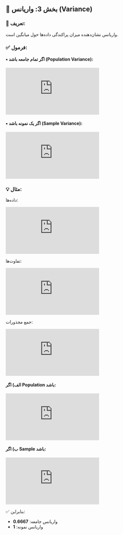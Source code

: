 

## 🔹 بخش 3: **واریانس (Variance)**

### 📌 تعریف:
واریانس نشان‌دهنده میزان پراکندگی داده‌ها حول میانگین است.

### ✅ فرمول:

#### ▪ اگر تمام جامعه باشد (Population Variance):


![Math Formula](<https://latex.codecogs.com/svg.latex?%5Csigma%5E2%20%3D%20%5Cfrac%7B1%7D%7BN%7D%20%5Csum_%7Bn%3D1%7D%5E%7BN%7D%28x%5Bn%5D%20-%20%5Cbar%7Bx%7D%29%5E2>)


#### ▪ اگر یک نمونه باشد (Sample Variance):


![Math Formula](<https://latex.codecogs.com/svg.latex?s%5E2%20%3D%20%5Cfrac%7B1%7D%7BN-1%7D%20%5Csum_%7Bn%3D1%7D%5E%7BN%7D%28x%5Bn%5D%20-%20%5Cbar%7Bx%7D%29%5E2>)


### 💡 مثال:

داده‌ها:


![Math Formula](<https://latex.codecogs.com/svg.latex?x%20%3D%20%5B7%2C%206%2C%205%5D%2C%20%5Cquad%20%5Cbar%7Bx%7D%20%3D%206>)


تفاوت‌ها:


![Math Formula](<https://latex.codecogs.com/svg.latex?%287%20-%206%29%5E2%20%3D%201%2C%20%5Cquad%20%286%20-%206%29%5E2%20%3D%200%2C%20%5Cquad%20%285%20-%206%29%5E2%20%3D%201>)


جمع مجذورات:


![Math Formula](<https://latex.codecogs.com/svg.latex?1%20%2B%200%20%2B%201%20%3D%202>)


#### الف) اگر Population باشد:


![Math Formula](<https://latex.codecogs.com/svg.latex?%5Csigma%5E2%20%3D%20%5Cfrac%7B2%7D%7B3%7D%20%5Capprox%200.6667>)


#### ب) اگر Sample باشد:


![Math Formula](<https://latex.codecogs.com/svg.latex?s%5E2%20%3D%20%5Cfrac%7B2%7D%7B2%7D%20%3D%201>)


✅ بنابراین:
- واریانس جامعه: **0.6667**
- واریانس نمونه: **1**
